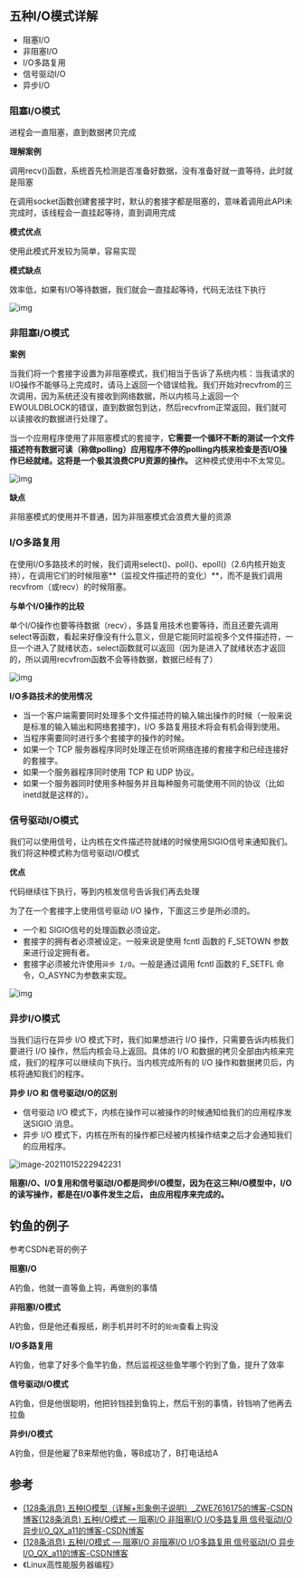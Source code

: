 ## 五种I/O模式详解

- 阻塞I/O
- 非阻塞I/O 
- I/O多路复用 
- 信号驱动I/O
- 异步I/O

### 阻塞I/O模式

进程会一直阻塞，直到数据拷贝完成

**理解案例**

调用recv()函数，系统首先检测是否准备好数据，没有准备好就一直等待，此时就是阻塞

在调用socket函数创建套接字时，默认的套接字都是阻塞的，意味着调用此API未完成时，该线程会一直挂起等待，直到调用完成

**模式优点**

使用此模式开发较为简单，容易实现

**模式缺点**

效率低，如果有I/O等待数据，我们就会一直挂起等待，代码无法往下执行

![img](https://syz-picture.oss-cn-shenzhen.aliyuncs.com/20190313205158429.png)

### 非阻塞I/O模式

**案例**

当我们将一个套接字设置为非阻塞模式，我们相当于告诉了系统内核：当我请求的I/O操作不能够马上完成时，请马上返回一个错误给我。我们开始对recvfrom的三次调用，因为系统还没有接收到网络数据，所以内核马上返回一个EWOULDBLOCK的错误，直到数据包到达，然后recvfrom正常返回，我们就可以读接收的数据进行处理了。

 当一个应用程序使用了非阻塞模式的套接字，**它需要一个循环不断的测试一个文件描述符有数据可读（称做polling）应用程序不停的polling内核来检查是否I/O操作已经就绪。这将是一个极其浪费CPU资源的操作。** 这种模式使用中不太常见。

![img](https://syz-picture.oss-cn-shenzhen.aliyuncs.com/20190313212933561.png)

**缺点**

非阻塞模式的使用并不普通，因为非阻塞模式会浪费大量的资源

### **I/O多路复用**

在使用I/O多路技术的时候，我们调用select()、poll()、epoll()（2.6内核开始支持），在调用它们的时候阻塞**（监视文件描述符的变化）**，而不是我们调用recvfrom（或recv）的时候阻塞。

**与单个I/O操作的比较**

单个I/O操作也要等待数据（recv），多路复用技术也要等待，而且还要先调用select等函数，看起来好像没有什么意义，但是它能同时监视多个文件描述符，一旦一个进入了就绪状态，select函数就可以返回（因为是进入了就绪状态才返回的，所以调用recvfrom函数不会等待数据，数据已经有了）

![img](https://syz-picture.oss-cn-shenzhen.aliyuncs.com/20190315190101303.png)

**I/O多路技术的使用情况**

- 当一个客户端需要同时处理多个文件描述符的输入输出操作的时候（一般来说是标准的输入输出和网络套接字)，I/O 多路复用技术将会有机会得到使用。
- 当程序需要同时进行多个套接字的操作的时候。
- 如果一个 TCP 服务器程序同时处理正在侦听网络连接的套接字和已经连接好的套接字。
- 如果一个服务器程序同时使用 TCP 和 UDP 协议。
- 如果一个服务器同时使用多种服务并且每种服务可能使用不同的协议（比如 inetd就是这样的）。

### **信号驱动I/O模式**

我们可以使用信号，让内核在文件描述符就绪的时候使用SIGIO信号来通知我们。我们将这种模式称为信号驱动I/O模式

**优点**

代码继续往下执行，等到内核发信号告诉我们再去处理

为了在一个套接字上使用信号驱动 I/O 操作，下面这三步是所必须的。

- 一个和 SIGIO信号的处理函数必须设定。
- 套接字的拥有者必须被设定。一般来说是使用 fcntl 函数的 F_SETOWN 参数来进行设定拥有者。
- 套接字必须被允许使用`异步 I/O`。一般是通过调用 fcntl 函数的 F_SETFL 命令，O_ASYNC为参数来实现。

![img](https://syz-picture.oss-cn-shenzhen.aliyuncs.com/20190315194201132.png)

### **异步I/O模式**

当我们运行在异步 I/O 模式下时，我们如果想进行 I/O 操作，只需要告诉内核我们要进行 I/O 操作，然后内核会马上返回。具体的 I/O 和数据的拷贝全部由内核来完成，我们的程序可以继续向下执行。当内核完成所有的 I/O 操作和数据拷贝后，内核将通知我们的程序。

**异步 I/O 和  信号驱动I/O的区别**

- 信号驱动 I/O 模式下，内核在操作可以被操作的时候通知给我们的应用程序发送SIGIO 消息。
- 异步 I/O 模式下，内核在所有的操作都已经被内核操作结束之后才会通知我们的应用程序。

![image-20211015222942231](https://syz-picture.oss-cn-shenzhen.aliyuncs.com/image-20211015222942231.png)

**阻塞I/O、I/O复用和信号驱动I/O都是同步I/O模型，因为在这三种I/O模型中，I/O的读写操作，都是在I/O事件发生之后， 由应用程序来完成的。**
## 钓鱼的例子

参考CSDN老哥的例子

**阻塞I/O**

A钓鱼，他就一直等鱼上钩，再做别的事情

**非阻塞I/O模式**

A钓鱼，但是他还看报纸，刷手机并时不时的`轮询`查看上钩没

**I/O多路复用**

A钓鱼，他拿了好多个鱼竿钓鱼，然后监视这些鱼竿哪个钓到了鱼，提升了效率

**信号驱动I/O模式**

A钓鱼，但是他很聪明，他把铃铛挂到鱼钩上，然后干别的事情，铃铛响了他再去拉鱼

**异步I/O模式**

A钓鱼，但是他雇了B来帮他钓鱼，等B成功了，B打电话给A

## 参考

- [(128条消息) 五种IO模型（详解+形象例子说明）_ZWE7616175的博客-CSDN博客](https://blog.csdn.net/ZWE7616175/article/details/80591587)[(128条消息) 五种I/O模式 — 阻塞I/O 非阻塞I/O I/O多路复用 信号驱动I/O 异步I/O_QX_a11的博客-CSDN博客](https://blog.csdn.net/QX_a11/article/details/88540557?ops_request_misc=%7B%22request%5Fid%22%3A%22163429320216780261959769%22%2C%22scm%22%3A%2220140713.130102334..%22%7D&request_id=163429320216780261959769&biz_id=0&utm_medium=distribute.pc_search_result.none-task-blog-2~all~first_rank_ecpm_v1~rank_v31_ecpm-1-88540557.pc_search_result_hbase_insert&utm_term=阻塞I%2FO&spm=1018.2226.3001.4187)
- [(128条消息) 五种I/O模式 — 阻塞I/O 非阻塞I/O I/O多路复用 信号驱动I/O 异步I/O_QX_a11的博客-CSDN博客](https://blog.csdn.net/QX_a11/article/details/88540557?ops_request_misc=%7B%22request%5Fid%22%3A%22163429320216780261959769%22%2C%22scm%22%3A%2220140713.130102334..%22%7D&request_id=163429320216780261959769&biz_id=0&utm_medium=distribute.pc_search_result.none-task-blog-2~all~first_rank_ecpm_v1~rank_v31_ecpm-1-88540557.pc_search_result_hbase_insert&utm_term=阻塞I%2FO&spm=1018.2226.3001.4187)
- 《Linux高性能服务器编程》

